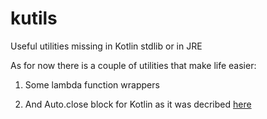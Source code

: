 # kutils
Useful utilities missing in Kotlin stdlib or in JRE

As for now there is a couple of utilities that make life easier:

1. Some lambda function wrappers

2. And Auto.close block for Kotlin as it was decribed [here](https://discuss.kotlinlang.org/t/kotlin-needs-try-with-resources/214/#post_2)

